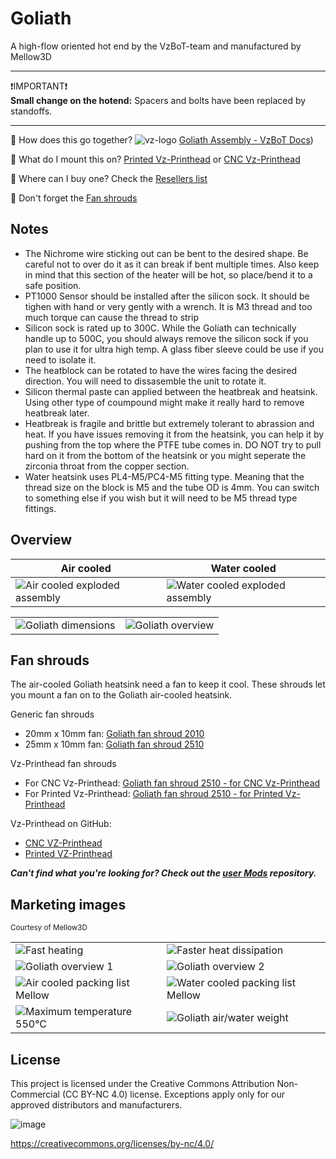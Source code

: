 # Goliath

A high-flow oriented hot end by the VzBoT-team and manufactured by Mellow3D

---

❗IMPORTANT❗  
**Small change on the hotend:** Spacers and bolts have been replaced by standoffs.

---


🔧 How does this go together? ![vz-logo](https://github.com/VzBoT3D/Goliath/assets/16231288/8d3f7843-60bb-4447-aa31-55c069ced052) [Goliath Assembly - VzBoT Docs](https://docs.vzbot.org/goliath/assembly))

🤔 What do I mount this on? [Printed Vz-Printhead](https://github.com/VzBoT3D/Vz-Printhead-Printed) or [CNC Vz-Printhead](https://github.com/VzBoT3D/Vz-Printhead-CNC)

🧺 Where can I buy one? Check the [Resellers list](./resellers.md)

💨 Don't forget the [Fan shrouds](#fan-shrouds)

## Notes

* The Nichrome wire sticking out can be bent to the desired shape. Be careful not to over do it as it can break if bent multiple times. Also keep in mind that this section of the heater will be hot, so place/bend it to a safe position.
* PT1000 Sensor should be installed after the silicon sock. It should be tighen with hand or very gently with a wrench. It is M3 thread and too much torque can cause the thread to strip
* Silicon sock is rated up to 300C. While the Goliath can technically handle up to 500C, you should always remove the silicon sock if you plan to use it for ultra high temp. A glass fiber sleeve could be use if you need to isolate it. 
* The heatblock can be rotated to have the wires facing the desired direction. You will need to dissasemble the unit to rotate it.
* Silicon thermal paste can applied between the heatbreak and heatsink. Using other type of coumpound might make it really hard to remove heatbreak later.
* Heatbreak is fragile and brittle but extremely tolerant to abrassion and heat. If you have issues removing it from the heatsink, you can help it by pushing from the top where the PTFE tube comes in. DO NOT try to pull hard on it from the bottom of the heatsink or you might seperate the zirconia throat from the copper section.
* Water heatsink uses PL4-M5/PC4-M5 fitting type. Meaning that the thread size on the block is M5 and the tube OD is 4mm. You can switch to something else if you wish but it will need to be M5 thread type fittings. 

## Overview

| Air cooled | Water cooled |
|------------|--------------|
|![Air cooled exploded assembly](https://github.com/VzBoT3D/Goliath/assets/16231288/d6e76627-d873-4850-878c-7ccd2e43ecf9)|![Water cooled exploded assembly](https://github.com/VzBoT3D/Goliath/assets/16231288/aad45350-c637-47a9-b347-ff488c033233)|

|||
|---|---|
|![Goliath dimensions](https://github.com/VzBoT3D/Goliath/assets/16231288/f79c6f5a-59e4-4e19-b071-adc8a895b7dd)|![Goliath overview](https://user-images.githubusercontent.com/37383368/223729455-56060e76-f2b8-4f26-8477-0677c1313ed4.png)|

## Fan shrouds
 
The air-cooled Goliath heatsink need a fan to keep it cool. These shrouds let you mount a fan on to the Goliath air-cooled heatsink. 
 
Generic fan shrouds

* 20mm x 10mm fan: [Goliath fan shroud 2010](./STL/Goliath%20fan%20shroud%202010.stl)
* 25mm x 10mm fan: [Goliath fan shroud 2510](./STL/Goliath%20fan%20shroud%202510.stl)

Vz-Printhead fan shrouds

* For CNC Vz-Printhead: [Goliath fan shroud 2510 - for CNC Vz-Printhead](./STL/Goliath%20fan%20shroud%202510%20for%20CNC%20Vz-Printhead.stl)
* For Printed Vz-Printhead: [Goliath fan shroud 2510 - for Printed Vz-Printhead](./STL/Goliath%20fan%20shroud%202510%20for%20Printed%20Vz-Printhead.stl)

Vz-Printhead on GitHub: 

* [CNC VZ-Printhead](https://github.com/VzBoT3D/Vz-Printhead-CNC)
* [Printed VZ-Printhead](https://github.com/VzBoT3D/Vz-Printhead-Printed)

***Can't find what you're looking for? Check out the [user Mods](https://github.com/VzBoT3D/VzBoT-UserMods) repository.***

## Marketing images

<sup>Courtesy of Mellow3D</sup>

|||
|-|-|
|![Fast heating](https://ae01.alicdn.com/kf/S6fafb461b5ac44bd8c169d9b7305dd050.jpg)|![Faster heat dissipation](https://ae01.alicdn.com/kf/Sf013fd7771604701aaf57a8dea45a5a2f.jpg)|
|![Goliath overview 1](https://github.com/VzBoT3D/Goliath/assets/16231288/029c100b-010f-4457-af71-6c6c962ac259)|![Goliath overview 2](https://github.com/VzBoT3D/Goliath/assets/16231288/65f6e153-5e78-438d-a3ee-0308ce574a54)||
|![Air cooled packing list Mellow](https://ae01.alicdn.com/kf/S01adc4033f0b4f7dbd93f193ca7e088dM.jpg)|![Water cooled packing list Mellow](https://ae01.alicdn.com/kf/S4f9d81d8b1da46e9b61473e60334f1420.jpg)|
|![Maximum temperature 550°C](https://ae01.alicdn.com/kf/S213ac245adca47f18c8b17e3a5a31b50W.jpg)|![Goliath air/water weight](https://ae01.alicdn.com/kf/Sb6b2fed5dde3450d9fa84b30729db200L.jpg)|

## License

This project is licensed under the Creative Commons Attribution Non-Commercial (CC BY-NC 4.0) license. Exceptions apply only for our approved distributors and manufacturers.

![image](https://user-images.githubusercontent.com/37383368/139769027-7267da5b-7f58-499d-96bc-e41d164a3aac.png)

https://creativecommons.org/licenses/by-nc/4.0/
